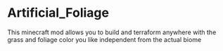 # Artificial_Foliage
This minecraft mod allows you to build and terraform anywhere with the grass and foliage color you like independent from the actual biome 
